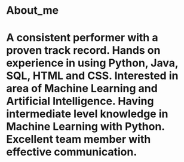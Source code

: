 # About_me
# A consistent performer with a proven track record. Hands on experience in using Python, Java, SQL, HTML and CSS. Interested in area of Machine Learning and Artificial Intelligence. Having intermediate level knowledge in Machine Learning with Python. Excellent team member with effective communication.
